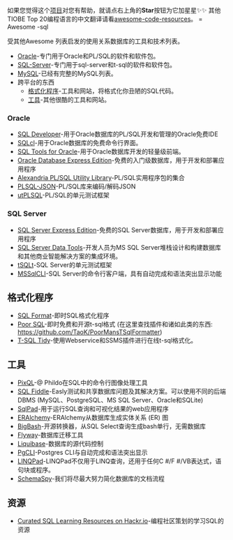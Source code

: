 如果您觉得这个[项目](https://github.com/awesome-code-resources/awesome-sql-zh)对您有帮助，就请点右上角的**Star**按钮为它加星星✨✨ 其他TIOBE Top 20编程语言的中文翻译请看[awesome-code-resources](https://github.com/awesome-code-resources/awesome-code-resources)。
= Awesome -sql

受其他Awesome 列表启发的使用关系数据库的工具和技术列表。

- [Oracle](#Oracle)-专门用于Oracle和PL/SQL的软件和软件包。
- [SQL-Server](#SQL-Server)-专门用于sql-server和t-sql的软件和软件包。
- [MySQL](https://github.com/shlomi-noach/awesome-mysql)-已经有完整的MySQL列表。
- 跨平台的东西
  - [格式化程序](#格式化程序)-工具和网站，将格式化你丑陋的SQL代码。
  - [工具](#工具)-其他很酷的工具和网站。
### Oracle

- [SQL Developer](https://www.oracle.com/database/technologies/appdev/sqldeveloper-landing.html)-用于Oracle数据库的PL/SQL开发和管理的Oracle免费IDE
- [SQLcl](https://www.oracle.com/database/technologies/appdev/sqlcl.html)-用于Oracle数据库的免费命令行界面。
- [SQL Tools for Oracle](http://sourceforge.net/projects/sqlt/)-用于Oracle数据库开发的轻量级前端。
- [Oracle Database Express Edition](https://www.oracle.com/database/technologies/appdev/xe.html)-免费的入门级数据库，用于开发和部署应用程序
- [Alexandria PL/SQL Utility Library](https://github.com/mortenbra/alexandria-plsql-utils)-PL/SQL实用程序包的集合
- [PLSQL-JSON](https://github.com/doberkofler/PLSQL-JSON)-PL/SQL库来编码/解码JSON
- [utPLSQL](http://utplsql.org/)-PL/SQL的单元测试框架
### SQL Server

- [SQL Server Express Edition](http://www.microsoft.com/en-us/server-cloud/products/sql-server-editions/sql-server-express.aspx)-免费的SQL Server数据库，用于开发和部署应用程序
- [SQL Server Data Tools](http://msdn.microsoft.com/en-us/data/tools.aspx)-开发人员为MS SQL Server堆栈设计和构建数据库和其他商业智能解决方案的集成环境。
- [tSQLt](http://tsqlt.org/)-SQL Server的单元测试框架
- [MSSqlCLI](https://github.com/dbcli/mssql-cli)-SQL Server的命令行客户端，具有自动完成和语法突出显示功能
## 格式化程序

- [SQL Format](http://www.dpriver.com/pp/sqlformat.htm)-即时SQL格式化程序
- [Poor SQL](http://poorsql.com/)-即时免费和开源t-sql格式 (在这里查找插件和诸如此类的东西: https://github.com/TaoK/PoorMansTSqlFormatter)
- [T-SQL Tidy](http://www.tsqltidy.com/Default.aspx)-使用Webservice和SSMS插件进行在线t-sql格式化。
## 工具

- [PixQL](https://github.com/Phildo/pixQL)-@ Phildo在SQL中的命令行图像处理工具
- [SQL Fiddle](http://sqlfiddle.com/)-Easly测试和共享数据库问题及其解决方案。可以使用不同的后端DBMS (MySQL、PostgreSQL、MS SQL Server、Oracle和SQLite)
- [SqlPad](http://rickbergfalk.github.io/sqlpad/)-用于运行SQL查询和可视化结果的web应用程序
- [ERAlchemy](https://github.com/Alexis-benoist/eralchemy)-ERAlchemy从数据库生成实体关系 (ER) 图
- [BigBash](https://github.com/zalando/bigbash)-开源转换器，从SQL Select查询生成bash单行，无需数据库
- [Flyway](https://flywaydb.org/)-数据库迁移工具
- [Liquibase](http://www.liquibase.org/)-数据库的源代码控制
- [PgCLI](https://github.com/dbcli/pgcli)-Postgres CLI与自动完成和语法突出显示
- [LINQPad](https://www.linqpad.net/)-LINQPad不仅用于LINQ查询，还用于任何C #/F #/VB表达式，语句块或程序。
- [SchemaSpy](https://github.com/schemaspy/schemaspy)-我们将尽最大努力简化数据库的文档流程
## 资源

- [Curated SQL Learning Resources on Hackr.io](https://hackr.io/tutorials/learn-sql)-编程社区策划的学习SQL的资源
